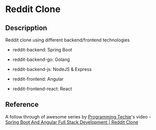 # Reddit Clone

## Descripption 

Reddit clone using different backend/frontend technologies

- reddit-backend: Spring Boot
- reddit-backend-go: Golang
- reddit-backend-js: NodeJS & Express

- reddit-frontend: Angular
- reddit-frontend-react: React

## Reference
A follow through of awesome series by [Programming Techie](https://www.youtube.com/c/ProgrammingTechie)'s video - [Spring Boot And Angular Full Stack Development | Reddit Clone](https://www.youtube.com/watch?v=LfZ7xdMPytI)